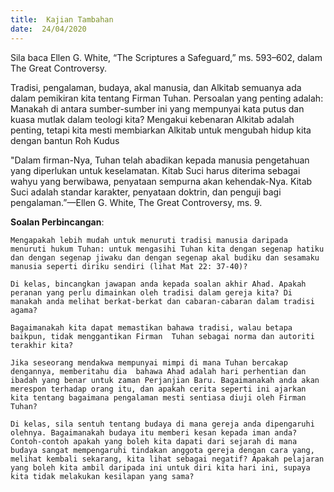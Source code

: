 ```yaml
---
title:  Kajian Tambahan
date:  24/04/2020
---
```


Sila baca Ellen G. White, “The Scriptures a Safeguard,” ms. 593–602, dalam The Great Controversy.

Tradisi, pengalaman, budaya, akal manusia, dan Alkitab semuanya ada dalam pemikiran kita tentang Firman Tuhan. Persoalan yang penting adalah: Manakah di antara sumber-sumber ini yang mempunyai kata putus dan kuasa mutlak dalam teologi kita? Mengakui kebenaran Alkitab adalah penting, tetapi kita mesti membiarkan Alkitab untuk mengubah hidup kita dengan bantun Roh Kudus

"Dalam firman-Nya, Tuhan telah abadikan kepada manusia pengetahuan yang diperlukan untuk keselamatan. Kitab Suci harus diterima sebagai wahyu yang berwibawa, penyataan sempurna akan kehendak-Nya. Kitab Suci adalah standar karakter, penyataan doktrin, dan penguji bagi pengalaman.”—Ellen G. White, The Great Controversy, ms. 9.

**Soalan Perbincangan**:

`Mengapakah lebih mudah untuk menuruti tradisi manusia daripada menuruti hukum Tuhan: untuk mengasihi Tuhan kita dengan segenap hatiku dan dengan segenap jiwaku dan dengan segenap akal budiku dan sesamaku manusia seperti diriku sendiri (lihat Mat 22: 37-40)?`

`Di kelas, bincangkan jawapan anda kepada soalan akhir Ahad. Apakah peranan yang perlu dimainkan oleh tradisi dalam gereja kita? Di manakah anda melihat berkat-berkat dan cabaran-cabaran dalam tradisi agama?`

`Bagaimanakah kita dapat memastikan bahawa tradisi, walau betapa baikpun, tidak menggantikan Firman  Tuhan sebagai norma dan autoriti terakhir kita?`

`Jika seseorang mendakwa mempunyai mimpi di mana Tuhan bercakap dengannya, memberitahu dia  bahawa Ahad adalah hari perhentian dan ibadah yang benar untuk zaman Perjanjian Baru. Bagaimanakah anda akan merespon terhadap orang itu, dan apakah cerita seperti ini ajarkan kita tentang bagaimana pengalaman mesti sentiasa diuji oleh Firman Tuhan?`

`Di kelas, sila sentuh tentang budaya di mana gereja anda dipengaruhi olehnya. Bagaimanakah budaya itu memberi kesan kepada iman anda? Contoh-contoh apakah yang boleh kita dapati dari sejarah di mana budaya sangat mempengaruhi tindakan anggota gereja dengan cara yang, melihat kembali sekarang, kita lihat sebagai negatif? Apakah pelajaran yang boleh kita ambil daripada ini untuk diri kita hari ini, supaya kita tidak melakukan kesilapan yang sama?`